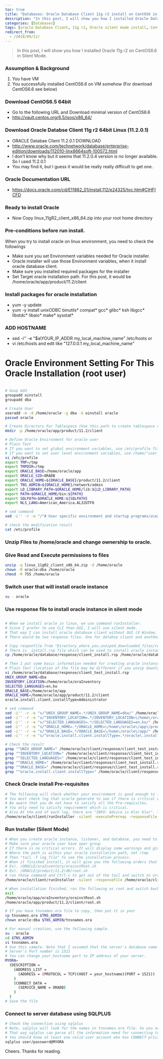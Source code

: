 ```yaml
---
toc: true
title: "Databases: Oracle Database Client 11g r2 install on CentOS6 in Silent Mode"
description: "In this post, I will show you how I installed Oracle Database Client 11g r2 on CentOS6.6 in Silent Mode."
categories: [Databases]
tags: [oracle Database Client, 11g r2, Oracle silent mode install, CentOS6]
redirect_from:
  - /2018/09/12/
---
```


> In this post, I will show you how I installed Oracle 11g r2 on CentOS6.6 in Silent Mode.

### Assumption & Background

1. You have VM
2. You successfully installed CentOS6.6 on VM somehow (For download CentOS6.6 see below)

### Download CentOS6.5 64bit

- Go to the following URL and Download minimal version of CentOS6.6
- http://vault.centos.org/6.5/isos/x86_64/

### Download Oracle Databse Client 11g r2 64bit Linux (11.2.0.1)

- ORACLE Databae Client 11.2.0.1 DOWNLOAD
- http://www.oracle.com/technetwork/database/enterprise-edition/downloads/112010-linx8664soft-100572.html
- I don't know why but it seems that 11.2.0.4 version is no longer available. So I used 11.2.0.1
- You may find it, but I guess it would be really really difficult to get one. 

### Oracle Documentation URL

- https://docs.oracle.com/cd/E11882_01/install.112/e24325/toc.htm#CIHFICFD

### Ready to install Oracle 

- Now Copy linux_11gR2_client_x86_64.zip into your root home directory

### Pre-conditions before run install.

When you try to install oracle on linux environment, you need to check the followings

- Make sure you set Environment variables needed for Oracle installer.
- Oracle installer will use those Environment variables, when it install oracle database client.
- Make sure you installed required packages for the installer
- Set Target oracle installation path. For this post, it would be /home/oracle/app/product/11.2/client

### Install packages for oracle installation

- yum -y update
- yum -y install unixODBC binutils* compat* gcc* glibc* ksh libgcc* libstdc* libaio* make* sysstat*

### ADD HOSTNAME

- sed -i'' -e "\$a\YOUR_IP_ADDR my_local_machine_name" /etc/hosts or
- vi /etc/hosts and edit like "127.0.0.1 my_local_machine_name"

# Oracle Environment Setting For This Oracle Installation (root user)

```bash

# Goup Add
groupadd oinstall
groupadd dba

# Create User
useradd -m -d /home/oracle -g dba -G oinstall oracle
passwd oracle

# Create Directory For Tablespace (Use this path to create tablespace data file)
mkdir -p /home/oracle/app/product/11.2/client

# Define Oracle Environment for oracle user
# Plain Text
# If you want to set global environment variables, use /etc/profile file 
# If you want to set user level environment variables, use /home/"user_name"/.bash_profile (most of cases the default user's folder name would be like this)
vi /etc/profile
export TMP=/tmp
export TMPDIR=/tmp
export ORACLE_BASE=/home/oracle/app
export ORACLE_SID=ORADB
export ORACLE_HOME=${ORACLE_BASE}/product/11.2/client
export TNS_ADMIN=${ORACLE_HOME}/network/admin
export LD_LIBRARY_PATH=$ORACLE_HOME/lib:${LD_LIBRARY_PATH}
export PATH=$ORACLE_HOME/bin:${PATH}
export SQLPATH=$ORACLE_HOME:${SQLPATH}
export NLS_LANG=American_America.AL32UTF8

# sed command
sed -i'' -r -e "/^# User specific environment and startup programs/a\export TMP=\/tmp\nexport TMPDIR=\/tmp\nexport ORACLE_BASE=\/home\/oracle\/app\nexport ORACLE_SID=ORADB\nexport ORACLE_HOME=\${ORACLE_BASE}\/product\/11.2\/client\nexport TNS_ADMIN=\${ORACLE_HOME}\/network\/admin\nexport LD_LIBRARY_PATH=\$ORACLE_HOME\/lib:\${LD_LIBRARY_PATH}\nexport PATH=\$ORACLE_HOME\/bin:\${PATH}\nexport SQLPATH=\$ORACLE_HOME:\${SQLPATH}\nexport NLS_LANG=American_America.AL32UTF8" /etc/profile

# check the modification result
cat /etc/profile

```

### Unzip Files to /home/oracle and change ownership to oracle.
### Give Read and Execute permissions to files

```bash
unzip -q linux_11gR2_client_x86_64.zip -d /home/oracle
chown -R oracle:dba /home/oracle
chmod -R 755 /home/oracle
```

### Switch user that will install oracle instance
```bash
su - oracle
```

### Use response file to install oracle instance in silent mode

```bash

# When we install oracle in linux, we use command runInstaller.
# Since I prefer to use CLI than GUI, I will use silent mode.
# That way I can install oracle database client without GUI (X Window, in this case)
# There would be two response files. One for databse client and another for listner.

# Copy responfile from "Directory_where_you_unziped_downloaded_files/response" directory. In my case /home/oracle/database/response
# There is _install.rsp file which can be used to install oracle instance.
cp /home/oracle/database/response/client_install.rsp /home/oracle/database/response/client_test_install.rsp

# Then I put some basic information needed for creating oracle instance.
# Plain Text (location of the file may be different if you unzip download file to different location)
vi /home/oracle/database/response/client_test_install.rsp 
UNIX_GROUP_NAME=dba
INVENTORY_LOCATION=/home/oracle/oraInventory
SELECTED_LANGUAGES=en,ko
ORACLE_BASE=/home/oracle/app
ORACLE_HOME=/home/oracle/app/product/11.2/client
oracle.install.client.installType=Administrator

# sed command
sed -i'' -r -e "s/^UNIX_GROUP_NAME=.*/UNIX_GROUP_NAME=dba/" /home/oracle/client/response/client_test_install.rsp
sed -i'' -r -e "s/^INVENTORY_LOCATION=.*/INVENTORY_LOCATION=\/home\/oracle\/app\/oraInventory/" /home/oracle/client/response/client_test_install.rsp
sed -i'' -r -e "s/^SELECTED_LANGUAGES=.*/SELECTED_LANGUAGES=en,ko/" /home/oracle/client/response/client_test_install.rsp
sed -i'' -r -e "s/^ORACLE_HOME=.*/ORACLE_HOME=\/home\/oracle\/app\/product\/11.2\/client/" /home/oracle/client/response/client_test_install.rsp
sed -i'' -r -e "s/^ORACLE_BASE=.*/ORACLE_BASE=\/home\/oracle\/app/" /home/oracle/client/response/client_test_install.rsp
sed -i'' -r -e "s/^oracle.install.client.installType=.*/oracle\.install\.client\.installType=Administrator/" /home/oracle/client/response/client_test_install.rsp

# Check the result
grep "^UNIX_GROUP_NAME=" /home/oracle/client/response/client_test_install.rsp 
grep "^INVENTORY_LOCATION=" /home/oracle/client/response/client_test_install.rsp 
grep "^SELECTED_LANGUAGES=" /home/oracle/client/response/client_test_install.rsp 
grep "^ORACLE_HOME=" /home/oracle/client/response/client_test_install.rsp 
grep "^ORACLE_BASE=" /home/oracle/client/response/client_test_install.rsp 
grep "^oracle.install.client.installType=" /home/oracle/client/response/client_test_install.rsp

```

### Check Oracle install Pre-requisites

```bash
# The following will check whether your environment is good enough to install oracle instance.
# You must check log that oracle generate to see if there is critical errors that oracle can not continue install.
# Be aware that you do not have to satisfy all the Pre-requisites.
# You only need to satisfy requirement which is critical.
# Also At the end of each log, there are "INFO: Advice is blar blar". The one you are expecting is "INFO: Advice is CONTINUE" which is ready to install.
/home/oracle/client/runInstaller -silent -executePrereqs -responseFile /home/oracle/client/response/client_test_install.rsp
```

### Run Installer (Silent Mode)

```bash
# When you create oracle instance, listener, and database, you need to run as oracle user who has belongs to oper group
# Make sure your oracle user have oper group
# If there is no critical errors. It will display some warnings and give you log path.
# Where the path is within your oracle installation path, not /tmp
# Then "tail -f log_file" to see the installation process.
# When it finished install, it will give you the following orders that you must run as root.
# Ex). /ORACLE/oraInventory/orainstRoot.sh
# Ex). /ORACLE/product/11.2/db/root.sh
# run those command and Ctrl-c to get out of the tail and switch to oracle user "su - oracle"
/home/oracle/client/runInstaller -silent -responseFile /home/oracle/client/response/client_test_install.rsp

# When installation finished, run the following as root and switch back to oracle user
exit 
/home/oracle/app/oraInventory/orainstRoot.sh
/home/oracle/app/product/11.2/client/root.sh

# If you have tnsnames.ora file to copy, then put it in your 
cp tnsnames.ora $TNS_ADMIN
chown oracle:dba $TNS_ADMIN/tnsnames.ora

# For manual creation, use the following sample.
su - oracle
cd $TNS_ADMIN
vi tnsnames.ora
# Use this sample. Note that I assumed that the server's database name is "ORADB" in this scenario.
# Server's Port number is 1521
# You can change your_hostname part to IP address of your server.
MYORA=
  (DESCRIPTION =
    (ADDRESS_LIST =
      (ADDRESS = (PROTOCOL = TCP)(HOST = your_hostname)(PORT = 1521))
    )
    (CONNECT_DATA =
      (SERVICE_NAME = ORADB)
    )
  )
# Save the file
```

### Connect to server database using SQLPLUS

```bash
# Check the connection using sqlplus
# Note, sqlplus will look for the names in tnsnames.ora file. So you need to write MYORA, not ORADB.
# That way sqlplus can parse all the information need for connecting to server.
# You should know at least one valid user account who has CONNECT privilege.
sqlplus user/password@MYORA
```

Cheers. Thanks for reading.

[^1]: This is a footnote.

[kramdown]: https://kramdown.gettalong.org/
[My Blog]: https://marindie.github.io
